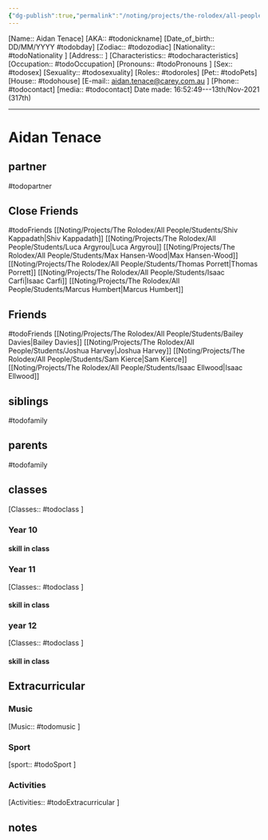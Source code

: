 ```yaml
---
{"dg-publish":true,"permalink":"/noting/projects/the-rolodex/all-people/students/aidan-tenace/","dgHomeLink":true,"dgPassFrontmatter":false}
---
```


[Name:: Aidan Tenace]
[AKA:: #todonickname]
[Date_of_birth:: DD/MM/YYYY #todobday] 
[Zodiac:: #todozodiac] 
[Nationality:: #todoNationality ]
[Address:: ]
[Characteristics::  #todocharacteristics]
[Occupation:: #todoOccupation]
[Pronouns:: #todoPronouns ]
[Sex:: #todosex]
[Sexuality:: #todosexuality]
[Roles:: #todoroles]
[Pet:: #todoPets]
[House:: #todohouse]
[E-mail:: <aidan.tenace@carey.com.au> ]
[Phone:: #todocontact]
[media:: #todocontact]
Date made: 16:52:49---13th/Nov-2021 (317th) 

---
# Aidan Tenace
## partner
#todopartner
## Close Friends
#todoFriends
[[Noting/Projects/The Rolodex/All People/Students/Shiv Kappadath|Shiv Kappadath]]
[[Noting/Projects/The Rolodex/All People/Students/Luca Argyrou|Luca Argyrou]]
[[Noting/Projects/The Rolodex/All People/Students/Max Hansen-Wood|Max Hansen-Wood]]
[[Noting/Projects/The Rolodex/All People/Students/Thomas Porrett|Thomas Porrett]]
[[Noting/Projects/The Rolodex/All People/Students/Isaac Carfi|Isaac Carfi]]
[[Noting/Projects/The Rolodex/All People/Students/Marcus Humbert|Marcus Humbert]]
## Friends
#todoFriends
[[Noting/Projects/The Rolodex/All People/Students/Bailey Davies|Bailey Davies]]
[[Noting/Projects/The Rolodex/All People/Students/Joshua Harvey|Joshua Harvey]]
[[Noting/Projects/The Rolodex/All People/Students/Sam Kierce|Sam Kierce]]
[[Noting/Projects/The Rolodex/All People/Students/Isaac Ellwood|Isaac Ellwood]]
## siblings
#todofamily
## parents
#todofamily
## classes
[Classes:: #todoclass ]
### Year 10
#### skill in class
### Year 11
[Classes:: #todoclass ]
#### skill in class
### year 12
[Classes:: #todoclass ]
#### skill in class
## Extracurricular
### Music
[Music:: #todomusic ]
### Sport
[sport:: #todoSport ]
### Activities
[Activities:: #todoExtracurricular ]
## notes
